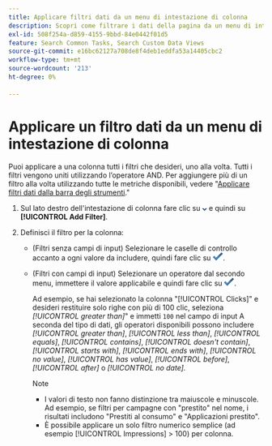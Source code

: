 ```yaml
---
title: Applicare filtri dati da un menu di intestazione di colonna
description: Scopri come filtrare i dati della pagina da un menu di intestazione di colonna.
exl-id: 508f254a-d859-4155-9bbd-84e0442f01d5
feature: Search Common Tasks, Search Custom Data Views
source-git-commit: e16bc62127a708de8f4deb1eddfa53a14405cbc2
workflow-type: tm+mt
source-wordcount: '213'
ht-degree: 0%

---
```


# Applicare un filtro dati da un menu di intestazione di colonna

Puoi applicare a una colonna tutti i filtri che desideri, uno alla volta. Tutti i filtri vengono uniti utilizzando l’operatore AND. Per aggiungere più di un filtro alla volta utilizzando tutte le metriche disponibili, vedere &quot;[Applicare filtri dati dalla barra degli strumenti](column-filter-apply-from-toolbar.md).&quot;

1. Sul lato destro dell&#39;intestazione di colonna fare clic su ![Freccia giù](/help/search-social-commerce/assets/arrow-down-dropdown.png "Freccia giù") e quindi su **[!UICONTROL Add Filter]**.

1. Definisci il filtro per la colonna:

   * (Filtri senza campi di input) Selezionare le caselle di controllo accanto a ogni valore da includere, quindi fare clic su ![Aggiorna filtro](/help/search-social-commerce/assets/select.png "Aggiorna filtro").

   * (Filtri con campi di input) Selezionare un operatore dal secondo menu, immettere il valore applicabile e quindi fare clic su ![Aggiorna filtro](/help/search-social-commerce/assets/select.png "Aggiorna filtro").

     Ad esempio, se hai selezionato la colonna &quot;[!UICONTROL Clicks]&quot; e desideri restituire solo righe con più di 100 clic, seleziona *[!UICONTROL greater than]*&quot; e immetti `100` nel campo di input A seconda del tipo di dati, gli operatori disponibili possono includere *[!UICONTROL greater than]*, *[!UICONTROL less than]*, *[!UICONTROL equals]*, *[!UICONTROL contains]*, *[!UICONTROL doesn't contain]*, *[!UICONTROL starts with]*, *[!UICONTROL ends with]*, *[!UICONTROL no value]*, *[!UICONTROL has value]*, *[!UICONTROL before]*, *[!UICONTROL after]* o *[!UICONTROL no date].*

     >[!NOTE]
     >
     >* I valori di testo non fanno distinzione tra maiuscole e minuscole. Ad esempio, se filtri per campagne con &quot;prestito&quot; nel nome, i risultati includono &quot;Prestiti al consumo&quot; e &quot;Applicazioni prestito&quot;.
     >* È possibile applicare un solo filtro numerico semplice (ad esempio [!UICONTROL Impressions] \> 100) per colonna.
